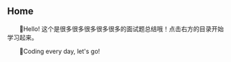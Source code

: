 ## Home

&emsp;&emsp;🧐Hello! 这个是很多很多很多很多很多的面试题总结哦！点击右方的目录开始学习起来。

&emsp;&emsp;🎐Coding every day, let's go!
